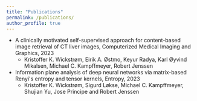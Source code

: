 ```yaml
---
title: "Publications"
permalink: /publications/
author_profile: true
---
```


* A clinically motivated self-supervised approach for content-based image retrieval of CT liver images, Computerized Medical Imaging and Graphics, 2023
  * Kristoffer K. Wickstrøm, Eirik A. Østmo, Keyur Radya, Karl Øyvind Mikalsen, Michael C. Kampffmeyer, Robert Jenssen
* Information plane analysis of deep neural networks via matrix-based Renyi's entropy and tensor kernels, Entropy, 2023
  * Kristoffer K. Wickstrøm, Sigurd Løkse, Michael C. Kampffmeyer, Shujian Yu, Jose Principe and Robert Jenssen
